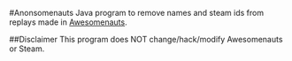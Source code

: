 #Anonsomenauts
Java program to remove names and steam ids from replays made in [Awesomenauts](http://www.awesomenauts.com/).

##Disclaimer
This program does NOT change/hack/modify Awesomenauts or Steam.
